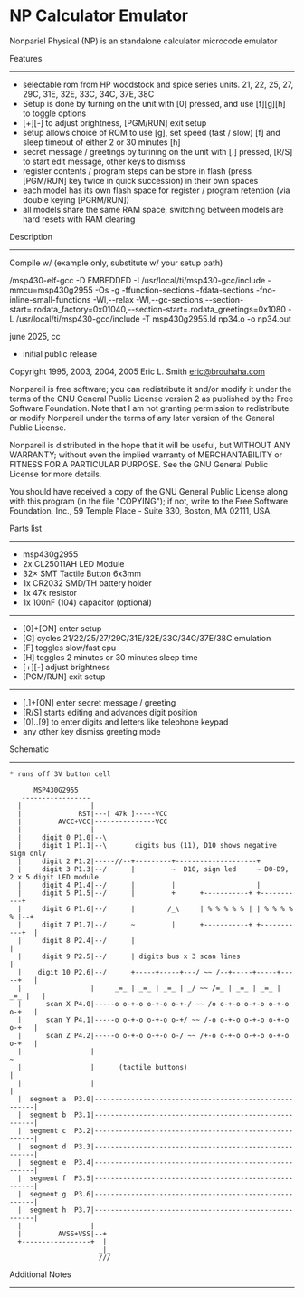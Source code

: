 

NP Calculator Emulator
======================
Nonpariel Physical (NP) is an standalone calculator microcode emulator

Features
_________________
* selectable rom from HP woodstock and spice series units. 21, 22, 25, 27, 29C, 31E, 32E, 33C, 34C, 37E, 38C
* Setup is done by turning on the unit with [0] pressed, and use [f][g][h] to toggle options
* [+][-] to adjust brightness, [PGM/RUN] exit setup
* setup allows choice of ROM to use [g], set speed (fast / slow) [f] and sleep timeout of either 2 or 30 minutes [h]
* secret message / greetings by turining on the unit with [.] pressed, [R/S] to start edit message, other keys to dismiss
* register contents / program steps can be store in flash (press [PGM/RUN] key twice in quick succession) in their own spaces
* each model has its own flash space for register / program retention (via double keying [PGRM/RUN])
* all models share the same RAM space, switching between models are hard resets with RAM clearing

Description
___________

Compile w/ (example only, substitute w/ your setup path)

/msp430-elf-gcc -D EMBEDDED -I /usr/local/ti/msp430-gcc/include -mmcu=msp430g2955 -Os -g -ffunction-sections -fdata-sections -fno-inline-small-functions -Wl,--relax -Wl,--gc-sections,--section-start=.rodata_factory=0x01040,--section-start=.rodata_greetings=0x1080 -L /usr/local/ti/msp430-gcc/include -T msp430g2955.ld  np34.o -o np34.out

june 2025, cc
* initial public release

Copyright 1995, 2003, 2004, 2005 Eric L. Smith <eric@brouhaha.com>

Nonpareil is free software; you can redistribute it and/or modify it
under the terms of the GNU General Public License version 2 as
published by the Free Software Foundation.  Note that I am not
granting permission to redistribute or modify Nonpareil under the
terms of any later version of the General Public License.

Nonpareil is distributed in the hope that it will be useful, but
WITHOUT ANY WARRANTY; without even the implied warranty of
MERCHANTABILITY or FITNESS FOR A PARTICULAR PURPOSE.  See the GNU
General Public License for more details.

You should have received a copy of the GNU General Public License
along with this program (in the file "COPYING"); if not, write to the
Free Software Foundation, Inc., 59 Temple Place - Suite 330, Boston,
MA 02111, USA.


Parts list
__________

* msp430g2955
* 2x CL25011AH LED Module
* 32× SMT Tactile Button 6x3mm
* 1x CR2032 SMD/TH battery holder
* 1x 47k resistor
* 1x 100nF (104) capacitor (optional)

_________________

* [0]+[ON] enter setup
* [G] cycles 21/22/25/27/29C/31E/32E/33C/34C/37E/38C emulation
* [F] toggles slow/fast cpu
* [H] toggles 2 minutes or 30 minutes sleep time
* [+][-] adjust brightness
* [PGM/RUN] exit setup

_________________

* [.]+[ON] enter secret message / greeting
* [R/S] starts editing and advances digit position
* [0]..[9] to enter digits and letters like telephone keypad
* any other key dismiss greeting mode

Schematic
_________


    * runs off 3V button cell

          MSP430G2955
       -----------------    
      |                 |  
      |              RST|---[ 47k ]-----VCC  
      |         AVCC+VCC|---------------VCC
      |                 | 
      |     digit 0 P1.0|--\
      |     digit 1 P1.1|--\       digits bus (11), D10 shows negative sign only
      |     digit 2 P1.2|-----//--+---------+--------------------+
      |     digit 3 P1.3|--/      |         ~  D10, sign led     ~ D0-D9, 2 x 5 digit LED module
      |     digit 4 P1.4|--/      |         |                    |
      |     digit 5 P1.5|--/      |         +      +-----------+ +-----------+
      |     digit 6 P1.6|--/      |        /_\     | % % % % % | | % % % % % |--+
      |     digit 7 P1.7|--/      ~         |      +-----------+ +-----------+  |
      |     digit 8 P2.4|--/      |                                             |
      |     digit 9 P2.5|--/      | digits bus x 3 scan lines                   |
      |    digit 10 P2.6|--/      +-----+-----+---/ ~~ /--+-----+-----+-----+   |
      |                 |     _=_ | _=_ | _=_ | _/ ~~ /=_ | _=_ | _=_ | _=_ |   |
	  |      scan X P4.0|-----o o-+-o o-+-o o-+-/ ~~ /o o-+-o o-+-o o-+-o o-+   |
	  |      scan Y P4.1|-----o o-+-o o-+-o o-+/ ~~ /-o o-+-o o-+-o o-+-o o-+   |
	  |      scan Z P4.2|-----o o-+-o o-+-o o-/ ~~ /+-o o-+-o o-+-o o-+-o o-+   |
      |                 |                                                       ~
	  |                 |      (tactile buttons)                                |
      |                 |                                                       |
      |  segment a  P3.0|-------------------------------------------------------|
      |  segment b  P3.1|-------------------------------------------------------|
      |  segment c  P3.2|-------------------------------------------------------|
      |  segment d  P3.3|-------------------------------------------------------|
      |  segment e  P3.4|-------------------------------------------------------|
      |  segment f  P3.5|-------------------------------------------------------|
      |  segment g  P3.6|-------------------------------------------------------|
      |  segment h  P3.7|-------------------------------------------------------|
      |                 | 
      |         AVSS+VSS|--+
      +-----------------+  |
                          _|_
                          ///


Additional Notes
________________





